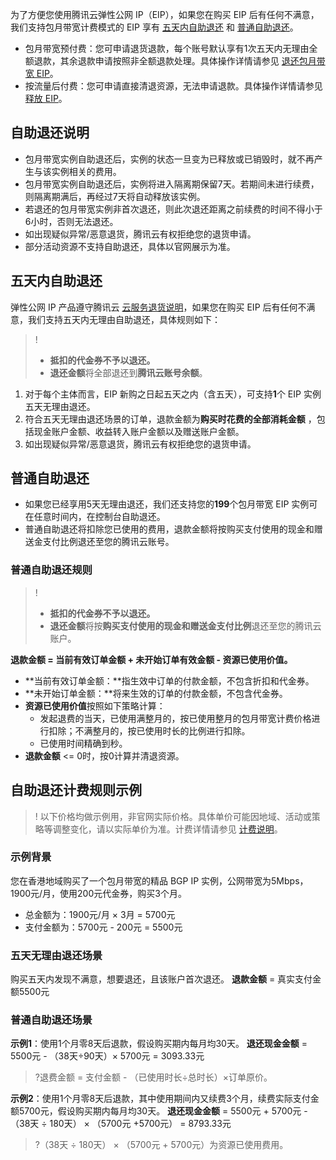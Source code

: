 为了方便您使用腾讯云弹性公网 IP（EIP），如果您在购买 EIP 后有任何不满意，我们支持包月带宽计费模式的 EIP 享有 [五天内自助退还](#nonreason) 和 [普通自助退还](#ordinary)。
- 包月带宽预付费：您可申请退货退款，每个账号默认享有1次五天内无理由全额退款，其余退款申请按照非全额退款处理。具体操作详情请参见 [退还包月带宽 EIP](https://cloud.tencent.com/document/product/1199/43137#.E9.80.80.E8.BF.98.E5.8C.85.E6.9C.88.E5.B8.A6.E5.AE.BD-eip.3Ca-id.3D.2233.22.3E.3C.2Fa.3E)。
- 按流量后付费：您可申请直接清退资源，无法申请退款。具体操作详情请参见 [释放 EIP](https://cloud.tencent.com/document/product/1199/41704)。


## 自助退还说明
- 包月带宽实例自助退还后，实例的状态一旦变为已释放或已销毁时，就不再产生与该实例相关的费用。
- 包月带宽实例自助退还后，实例将进入隔离期保留7天。若期间未进行续费，则隔离期满后，再经过7天将自动释放该实例。
- 若退还的包月带宽实例非首次退还，则此次退还距离之前续费的时间不得小于6小时，否则无法退还。
- 如出现疑似异常/恶意退货，腾讯云有权拒绝您的退货申请。
- 部分活动资源不支持自助退还，具体以官网展示为准。

## 五天内自助退还[](id:nonreason)
弹性公网 IP 产品遵守腾讯云 [云服务退货说明](https://cloud.tencent.com/document/product/555/7440)，如果您在购买 EIP 后有任何不满意，我们支持五天内无理由自助退还，具体规则如下：
>! 
> - **抵扣的代金券不予以退还。**
> - **退还金额**将全部退还到**腾讯云账号余额**。
> 
1. 对于每个主体而言，EIP 新购之日起五天之内（含五天），可支持**1**个  EIP 实例五天无理由退还。
2. 符合五天无理由退还场景的订单，退款金额为**购买时花费的全部消耗金额** ，包括现金账户金额、收益转入账户金额以及赠送账户金额。
3. 如出现疑似异常/恶意退货，腾讯云有权拒绝您的退货申请。



## 普通自助退还[](id:ordinary)
- 如果您已经享用5天无理由退还，我们还支持您的**199**个包月带宽 EIP 实例可在任意时间内，在控制台自助退还。
- 普通自助退还将扣除您已使用的费用，退款金额将按购买支付使用的现金和赠送金支付比例退还至您的腾讯云账号。

### 普通自助退还规则
>! 
> - **抵扣的代金券不予以退还。**
> - **退还金额**将按**购买支付使用的现金和赠送金支付比例**退还至您的腾讯云账户。
> 
**退款金额 = 当前有效订单金额 + 未开始订单有效金额 - 资源已使用价值。**
- **当前有效订单金额：**指生效中订单的付款金额，不包含折扣和代金券。
- **未开始订单金额：**将来生效的订单的付款金额，不包含代金券。
- **资源已使用价值**按照如下策略计算：
  - 发起退费的当天，已使用满整月的，按已使用整月的包月带宽计费价格进行扣除；不满整月的，按已使用时长的比例进行扣除。
  - 已使用时间精确到秒。
- **退款金额** <= 0时，按0计算并清退资源。

## 自助退还计费规则示例
>! 以下价格均做示例用，非官网实际价格。具体单价可能因地域、活动或策略等调整变化，请以实际单价为准。计费详情请参见 [计费说明](https://cloud.tencent.com/document/product/1199/41692)。

### 示例背景
您在香港地域购买了一个包月带宽的精品 BGP IP 实例，公网带宽为5Mbps，1900元/月，使用200元代金券，购买3个月。
- 总金额为：1900元/月 × 3月 = 5700元
- 支付金额为：5700元 - 200元 = 5500元

### 五天无理由退还场景
购买五天内发现不满意，想要退还，且该账户首次退还。
**退款金额** = 真实支付金额5500元

### 普通自助退还场景
**示例1**：使用1个月零8天后退款，假设购买期内每月均30天。
**退还现金金额** = 5500元 - （38天÷90天）× 5700元 = 3093.33元
>?退费金额 = 支付金额 - （已使用时长÷总时长）×订单原价。

**示例2**：使用1个月零8天后退款，其中使用期间内又续费3个月，续费实际支付金额5700元，假设购买期内每月均30天。
**退还现金金额** = 5500元 + 5700元 - （38天 ÷ 180天） × （5700元 +5700元） = 8793.33元
>?（38天 ÷ 180天） × （5700元 + 5700元）为资源已使用费用。

